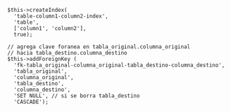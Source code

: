     $this->createIndex(
      'table-column1-column2-index',
      'table',
      ['column1', 'column2'],
      true);

    // agrega clave foranea en tabla_original.columna_original
    // hacia tabla_destino.columna_destino
    $this->addForeignKey (
      'fk-tabla_original-columna_original-tabla_destino-columna_destino',
      'tabla_original',
      'columna_original',
      'tabla_destino',
      'columna_destino',
      'SET NULL', // si se borra tabla_destino
      'CASCADE');
